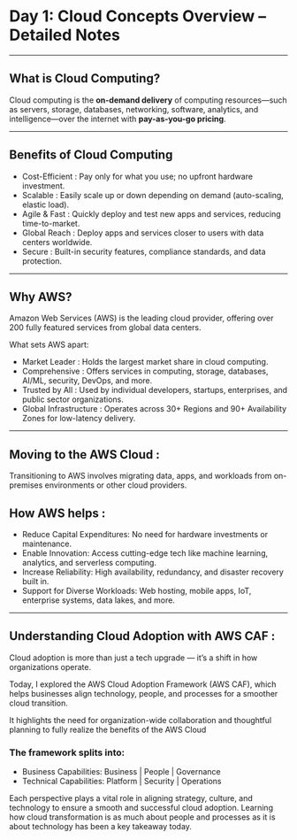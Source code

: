  # Day 1: Cloud Concepts Overview – Detailed Notes

---------------------------------------------------------------------------------------------------------------------------------------------------------------------------------

## What is Cloud Computing?
Cloud computing is the **on-demand delivery** of computing resources—such as servers, storage, databases, networking, software, analytics, and 
intelligence—over the internet with **pay-as-you-go pricing**.

---------------------------------------------------------------------------------------------------------------------------------------------------------------------------------

 ## Benefits of Cloud Computing                    

- Cost-Efficient :        Pay only for what you use; no upfront hardware investment.                   
- Scalable        :       Easily scale up or down depending on demand (auto-scaling, elastic load).
- Agile & Fast     :      Quickly deploy and test new apps and services, reducing time-to-market.    
- Global Reach      :     Deploy apps and services closer to users with data centers worldwide.       
- Secure             :    Built-in security features, compliance standards, and data protection.      

---------------------------------------------------------------------------------------------------------------------------------------------------------------------------------

## Why AWS?
Amazon Web Services (AWS) is the leading cloud provider, offering over 200 fully featured services from global data centers.

 What sets AWS apart:
- Market Leader          : Holds the largest market share in cloud computing.
- Comprehensive          : Offers services in computing, storage, databases, AI/ML, security, DevOps, and more.
- Trusted by All         : Used by individual developers, startups, enterprises, and public sector organizations.
- Global Infrastructure  : Operates across 30+ Regions and 90+ Availability Zones for low-latency delivery.

---------------------------------------------------------------------------------------------------------------------------------------------------------------------------------

## Moving to the AWS Cloud :
Transitioning to AWS involves migrating data, apps, and workloads from on-premises environments or other cloud providers.

## How AWS helps :
- Reduce Capital Expenditures: No need for hardware investments or maintenance.
- Enable Innovation: Access cutting-edge tech like machine learning, analytics, and serverless computing.
- Increase Reliability: High availability, redundancy, and disaster recovery built in.
- Support for Diverse Workloads: Web hosting, mobile apps, IoT, enterprise systems, data lakes, and more.

---------------------------------------------------------------------------------------------------------------------------------------------------------------------------------

## Understanding Cloud Adoption with AWS CAF :
Cloud adoption is more than just a tech upgrade — it’s a shift in how organizations operate. 

Today, I explored the AWS Cloud Adoption Framework (AWS CAF), which helps businesses align technology, people, and processes for a smoother cloud transition.

It highlights the need for organization-wide collaboration and thoughtful planning to fully realize the benefits of the AWS Cloud

### The framework splits into:
- Business Capabilities: Business | People | Governance
- Technical Capabilities: Platform | Security | Operations

Each perspective plays a vital role in aligning strategy, culture, and technology to ensure a smooth and successful cloud adoption.
Learning how cloud transformation is as much about people and processes as it is about technology has been a key takeaway today.


